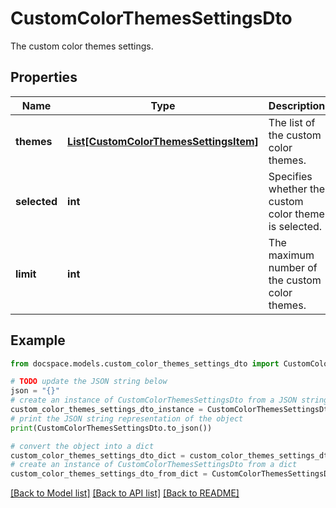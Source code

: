 # CustomColorThemesSettingsDto

The custom color themes settings.

## Properties

Name | Type | Description | Notes
------------ | ------------- | ------------- | -------------
**themes** | [**List[CustomColorThemesSettingsItem]**](CustomColorThemesSettingsItem.md) | The list of the custom color themes. | [optional] 
**selected** | **int** | Specifies whether the custom color theme is selected. | [optional] 
**limit** | **int** | The maximum number of the custom color themes. | [optional] 

## Example

```python
from docspace.models.custom_color_themes_settings_dto import CustomColorThemesSettingsDto

# TODO update the JSON string below
json = "{}"
# create an instance of CustomColorThemesSettingsDto from a JSON string
custom_color_themes_settings_dto_instance = CustomColorThemesSettingsDto.from_json(json)
# print the JSON string representation of the object
print(CustomColorThemesSettingsDto.to_json())

# convert the object into a dict
custom_color_themes_settings_dto_dict = custom_color_themes_settings_dto_instance.to_dict()
# create an instance of CustomColorThemesSettingsDto from a dict
custom_color_themes_settings_dto_from_dict = CustomColorThemesSettingsDto.from_dict(custom_color_themes_settings_dto_dict)
```
[[Back to Model list]](../README.md#documentation-for-models) [[Back to API list]](../README.md#documentation-for-api-endpoints) [[Back to README]](../README.md)


